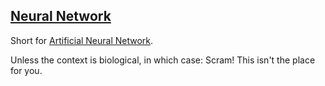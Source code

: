 ## [Neural Network](#neural-network)

Short for [Artificial Neural Network](#artificial-neural-network).

Unless the context is biological, in which case: Scram! This isn't the place for you.